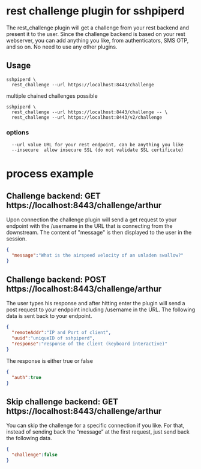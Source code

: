 # rest challenge plugin for sshpiperd

The rest_challenge plugin will get a challenge from your rest backend and present it to the user. Since the challenge backend is based on your rest webserver, you can add anything you like, from authenticators, SMS OTP, and so on. No need to use any other plugins.


## Usage

```
sshpiperd \
  rest_challenge --url https://localhost:8443/challenge
```

multiple chained challenges possible

```
sshpiperd \
  rest_challenge --url https://localhost:8443/challenge -- \
  rest_challenge --url https://localhost:8443/v2/challenge
```

### options

```
  --url value URL for your rest endpoint, can be anything you like
  --insecure  allow insecure SSL (do not validate SSL certificate)
```

# process example

## Challenge backend: GET https://localhost:8443/challenge/arthur
Upon connection the challenge plugin will send a get request to your endpoint with the /username in the URL that is connecting from the downstream. The content of "message" is then displayed to the user in the session.

```json
{
  "message":"What is the airspeed velocity of an unladen swallow?"
}
```

## Challenge backend: POST https://localhost:8443/challenge/arthur
The user types his response and after hitting enter the plugin will send a post request to your endpoint including /username in the URL. The following data is sent back to your endpoint.

```json
{
  "remoteAddr":"IP and Port of client",
  "uuid":"uniqueID of sshpiperd",
  "response":"response of the client (keyboard interactive)"
}
```

The response is either true or false
```json
{
  "auth":true
}
```

## Skip challenge backend: GET https://localhost:8443/challenge/arthur
You can skip the challenge for a specific connection if you like. For that, instead of sending back the “message” at the first request, just send back the following data.

```json
{
  "challenge":false
}
```